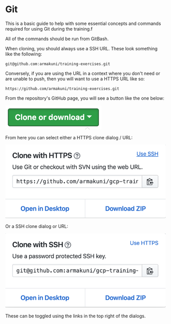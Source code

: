 # Git

This is a basic guide to help with some essential concepts and commands
required for using Git during the training.f

All of the commands should be run from GitBash.

When cloning, you should always use a SSH URL. These look something like
the following:

    git@github.com:armakuni/training-exercises.git

Conversely, if you are using the URL in a context where you don't need
or are unable to push, then you will want to use a HTTPS URL like so:

    https://github.com/armakuni/training-exercises.git

From the repository's GitHub page, you will see a button like the one
below:

![](../images/github-clone-or-download.png)

From here you can select either a HTTPS clone dialog / URL:

![](../images/github-https-clone.png)

Or a SSH clone dialog or URL:

![](../images/github-ssh-clone.png)

These can be toggled using the links in the top right of the dialogs.
